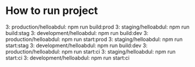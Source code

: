 # How to run project

3: production/helloabdul: npm run build:prod
3: staging/helloabdul: npm run build:stag
3: development/helloabdul: npm run build:dev
3: production/helloabdul: npm run start:prod
3: staging/helloabdul: npm run start:stag
3: development/helloabdul: npm run build:dev
3: production/helloabdul: npm run start:ci
3: staging/helloabdul: npm run start:ci
3: development/helloabdul: npm run start:ci
